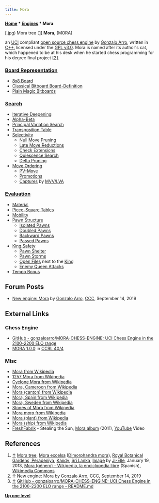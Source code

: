 ```yaml
---
title: Mora
---
```

**[Home](Home "Home") \* [Engines](Engines "Engines") \* Mora**



[.jpg) Mora tree <a id="cite-note-1" href="#cite-ref-1">[1]</a>
**Mora**, (MORA)  

an [UCI](UCI "UCI") compliant [open source chess engine](Category:Open_Source "Category:Open Source") by [Gonzalo Arro](index.php?title=Gonzalo_Arro&action=edit&redlink=1 "Gonzalo Arro (page does not exist)"), written in [C++](Cpp "Cpp"), licensed under the [GPL v3.0](Free_Software_Foundation#GPL "Free Software Foundation").
Mora is named after its author's cat, which happened to be at his desk when he started chess programming for his degree final project <a id="cite-note-2" href="#cite-ref-2">[2]</a>.



### [Board Representation](Board_Representation "Board Representation")


* [8x8 Board](8x8_Board "8x8 Board")
* [Classical Bitboard Board-Definition](Bitboard_Board-Definition#CBoardDef "Bitboard Board-Definition")
* [Plain Magic Bitboards](Magic_Bitboards#Plain "Magic Bitboards")


### [Search](Search "Search")


* [Iterative Deepening](Iterative_Deepening "Iterative Deepening")
* [Alpha-Beta](Alpha-Beta "Alpha-Beta")
* [Principal Variation Search](Principal_Variation_Search "Principal Variation Search")
* [Transposition Table](Transposition_Table "Transposition Table")
* [Selectivity](Selectivity "Selectivity")
	+ [Null Move Pruning](Null_Move_Pruning "Null Move Pruning")
	+ [Late Move Reductions](Late_Move_Reductions "Late Move Reductions")
	+ [Check Extensions](Check_Extensions "Check Extensions")
	+ [Quiescence Search](Quiescence_Search "Quiescence Search")
	+ [Delta Pruning](Delta_Pruning "Delta Pruning")
* [Move Ordering](Move_Ordering "Move Ordering")
	+ [PV-Move](PV-Move "PV-Move")
	+ [Promotions](Promotions "Promotions")
	+ [Captures](Captures "Captures") by [MVV/LVA](MVV-LVA "MVV-LVA")


### [Evaluation](Evaluation "Evaluation")


* [Material](Material "Material")
* [Piece-Square Tables](Piece-Square_Tables "Piece-Square Tables")
* [Mobility](Mobility "Mobility")
* [Pawn Structure](Pawn_Structure "Pawn Structure")
	+ [Isolated Pawns](Isolated_Pawn "Isolated Pawn")
	+ [Doubled Pawns](Doubled_Pawn "Doubled Pawn")
	+ [Backward Pawns](Backward_Pawn "Backward Pawn")
	+ [Passed Pawns](Passed_Pawn "Passed Pawn")
* [King Safety](King_Safety "King Safety")
	+ [Pawn Shelter](King_Safety#PawnShield "King Safety")
	+ [Pawn Storms](King_Safety#PawnStorm "King Safety")
	+ [Open Files](Open_File "Open File") next to the [King](King "King")
	+ [Enemy Queen Attacks](King_Safety#Attacking "King Safety")
* [Tempo Bonus](Tempo#Tempo_Bonus "Tempo")


## Forum Posts


* [New engine: Mora](http://www.talkchess.com/forum3/viewtopic.php?f=2&t=71820) by [Gonzalo Arro](index.php?title=Gonzalo_Arro&action=edit&redlink=1 "Gonzalo Arro (page does not exist)"), [CCC](CCC "CCC"), September 14, 2019


## External Links


### Chess Engine


* [GitHub - gonzaloarro/MORA-CHESS-ENGINE: UCI Chess Engine in the 2100-2200 ELO range](https://github.com/gonzaloarro/MORA-CHESS-ENGINE)
* [MORA 1.0.0](https://ccrl.chessdom.com/ccrl/404/cgi/engine_details.cgi?print=Details&each_game=1&eng=MORA%201.0.0#MORA_1_0_0) in [CCRL 40/4](CCRL "CCRL")


### Misc


* [Mora from Wikipedia](https://en.wikipedia.org/wiki/Mora)
* [1257 Móra from Wikipedia](https://en.wikipedia.org/wiki/1257_M%C3%B3ra)
* [Cyclone Mora from Wikipedia](https://en.wikipedia.org/wiki/Cyclone_Mora)
* [Mora, Cameroon from Wikipedia](https://en.wikipedia.org/wiki/Mora,_Cameroon)
* [Mora (canton) from Wikipedia](https://en.wikipedia.org/wiki/Mora_(canton))
* [Mora, Spain from Wikipedia](https://en.wikipedia.org/wiki/Mora,_Spain)
* [Mora, Sweden from Wikipedia](https://en.wikipedia.org/wiki/Mora,_Sweden)
* [Stones of Mora from Wikipedia](https://en.wikipedia.org/wiki/Stones_of_Mora)
* [Mora moro from Wikipedia](https://en.wikipedia.org/wiki/Mora_moro)
* [Mora (plant) from Wikipedia](https://en.wikipedia.org/wiki/Mora_(plant))
* [Mora (ship) from Wikipedia](https://en.wikipedia.org/wiki/Mora_(ship))
* [FreshFabrik](https://en.wikipedia.org/wiki/FreshFabrik) - Stealing the Sun, [Mora album](https://en.wikipedia.org/wiki/Mora_(album)) (2011), [YouTube](https://en.wikipedia.org/wiki/YouTube) Video


 
## References


1. <a id="cite-ref-1" href="#cite-note-1">↑</a> [Mora tree](https://en.wikipedia.org/wiki/Mora_(plant)), [Mora excelsa](https://en.wikipedia.org/wiki/Nato_wood) ([Dimorphandra mora](https://en.wikipedia.org/wiki/Dimorphandra)), [Royal Botanical Gardens, Peradeniya](https://en.wikipedia.org/wiki/Royal_Botanical_Gardens,_Peradeniya), [Kandy](https://en.wikipedia.org/wiki/Kandy), [Sri Lanka](https://en.wikipedia.org/wiki/Sri_Lanka), [Image](https://commons.wikimedia.org/wiki/File:Dimorphandra_mora-Jardin_botanique_de_Kandy_(1).jpg) by [Ji-Elle](https://commons.wikimedia.org/wiki/User:Ji-Elle), January 19, 2013, [Mora (género) - Wikipedia, la enciclopedia libre](https://es.wikipedia.org/wiki/Mora_(g%C3%A9nero)) (Spanish), [Wikimedia Commons](https://en.wikipedia.org/wiki/Wikimedia_Commons)
2. <a id="cite-ref-2" href="#cite-note-2">↑</a> [New engine: Mora](http://www.talkchess.com/forum3/viewtopic.php?f=2&t=71820) by [Gonzalo Arro](index.php?title=Gonzalo_Arro&action=edit&redlink=1 "Gonzalo Arro (page does not exist)"), [CCC](CCC "CCC"), September 14, 2019
3. <a id="cite-ref-3" href="#cite-note-3">↑</a> [GitHub - gonzaloarro/MORA-CHESS-ENGINE: UCI Chess Engine in the 2100-2200 ELO range - README.md](https://github.com/gonzaloarro/MORA-CHESS-ENGINE)

**[Up one level](Engines "Engines")**







 

